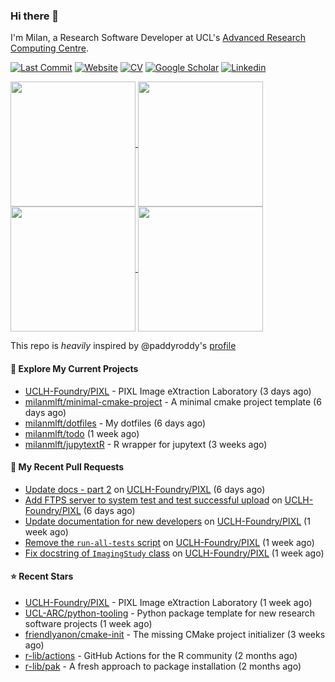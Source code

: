 ### Hi there 👋

I'm Milan, a Research Software Developer at UCL's [Advanced Research Computing
Centre](https://www.ucl.ac.uk/advanced-research-computing/advanced-research-computing-centre).

[![Last Commit](https://img.shields.io/github/last-commit/milanmlft/milanmlft?label=updated)](https://github.com/milanmlft)
[![Website](https://img.shields.io/badge/GitHub%20Pages-222?logo=githubpages&logoColor=fff&style=for-the-badge&style=flat)](https://milanmlft.dev)
[![CV](https://img.shields.io/badge/CV-PDF-pink.svg)](https://milanmlft.dev/uploads/resume.pdf)
[![Google Scholar](https://img.shields.io/badge/Google%20Scholar-4285F4?logo=googlescholar&logoColor=fff&style=for-the-badge&style=flat)](https://scholar.google.com/citations?user=LwW40HQAAAAJ&hl=en)
[![Linkedin](https://img.shields.io/badge/LinkedIn-0A66C2?logo=linkedin&logoColor=fff&style=for-the-badge&style=flat)](http://www.linkedin.com/in/milan-malfait)


<a href="https://github.com/milanmlft/milanmlft#gh-dark-mode-only">
  <img height=200 align="center" src="https://github-readme-stats-paddyroddy.vercel.app/api?username=milanmlft&disable_animations=true&hide_border=true&hide_title=true&include_all_commits=true&rank_icon=github&show=prs_merged,reviews&show_icons=true&theme=tokyonight" />
</a>
<a href="https://github.com/milanmlft/milanmlft#gh-dark-mode-only">
  <img height=200 align="center" src="https://github-readme-stats-paddyroddy.vercel.app/api/top-langs/?username=milanmlft&hide=jupyter%20notebook,html&langs_count=10&layout=compact&theme=tokyonight" />
</a>


<a href="https://github.com/milanmlft/milanmlft#gh-light-mode-only">
  <img height=200 align="center" src="https://github-readme-stats-paddyroddy.vercel.app/api?username=milanmlft&disable_animations=true&hide_border=true&hide_title=true&include_all_commits=true&rank_icon=github&show=prs_merged,reviews&show_icons=true&theme=default" />
</a>
<a href="https://github.com/milanmlft/milanmlft#gh-light-mode-only">
  <img height=200 align="center" src="https://github-readme-stats-paddyroddy.vercel.app/api/top-langs/?username=milanmlft&hide=jupyter%20notebook,html&langs_count=10&layout=compact&theme=default" />
</a>

This repo is _heavily_ inspired by @paddyroddy's [profile](https://github.com/paddyroddy/paddyroddy)

#### 👷 Explore My Current Projects

- [UCLH-Foundry/PIXL](https://github.com/UCLH-Foundry/PIXL) - PIXL Image eXtraction Laboratory
  (3 days ago)
- [milanmlft/minimal-cmake-project](https://github.com/milanmlft/minimal-cmake-project) - A minimal cmake project template
  (6 days ago)
- [milanmlft/dotfiles](https://github.com/milanmlft/dotfiles) - My dotfiles
  (6 days ago)
- [milanmlft/todo](https://github.com/milanmlft/todo)
  (1 week ago)
- [milanmlft/jupytextR](https://github.com/milanmlft/jupytextR) - R wrapper for jupytext
  (3 weeks ago)

#### 🔨 My Recent Pull Requests

- [Update docs - part 2](https://github.com/UCLH-Foundry/PIXL/pull/269) on [UCLH-Foundry/PIXL](https://github.com/UCLH-Foundry/PIXL)
  (6 days ago)
- [Add FTPS server to system test and test successful upload](https://github.com/UCLH-Foundry/PIXL/pull/268) on [UCLH-Foundry/PIXL](https://github.com/UCLH-Foundry/PIXL)
  (6 days ago)
- [Update documentation for new developers](https://github.com/UCLH-Foundry/PIXL/pull/256) on [UCLH-Foundry/PIXL](https://github.com/UCLH-Foundry/PIXL)
  (1 week ago)
- [Remove the `run-all-tests` script](https://github.com/UCLH-Foundry/PIXL/pull/252) on [UCLH-Foundry/PIXL](https://github.com/UCLH-Foundry/PIXL)
  (1 week ago)
- [Fix docstring of `ImagingStudy` class](https://github.com/UCLH-Foundry/PIXL/pull/251) on [UCLH-Foundry/PIXL](https://github.com/UCLH-Foundry/PIXL)
  (1 week ago)

#### ⭐ Recent Stars

- [UCLH-Foundry/PIXL](https://github.com/UCLH-Foundry/PIXL) - PIXL Image eXtraction Laboratory
  (1 week ago)
- [UCL-ARC/python-tooling](https://github.com/UCL-ARC/python-tooling) - Python package template for new research software projects
  (1 week ago)
- [friendlyanon/cmake-init](https://github.com/friendlyanon/cmake-init) - The missing CMake project initializer
  (3 weeks ago)
- [r-lib/actions](https://github.com/r-lib/actions) - GitHub Actions for the R community
  (2 months ago)
- [r-lib/pak](https://github.com/r-lib/pak) - A fresh approach to package installation
  (2 months ago)
